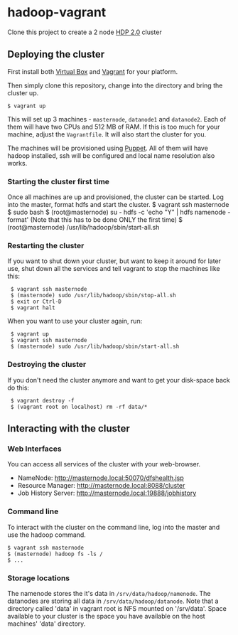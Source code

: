 hadoop-vagrant
==============

Clone this project to create a 2 node [HDP 2.0](http://hortonworks.com/hdp/) cluster

## Deploying the cluster

First install both [Virtual Box](http://virtualbox.org) and [Vagrant](http://vagrantup.com/) for your platform.

Then simply clone this repository, change into the directory and bring the cluster up.

    $ vagrant up

This will set up 3 machines - `masternode`, `datanode1` and `datanode2`. Each of them will have two CPUs and 512 MB of RAM. If this is too much for your machine, adjust the `Vagrantfile`. It will also start the cluster for you.

The machines will be provisioned using [Puppet](http://puppetlabs.com/). All of them will have hadoop installed, ssh will be configured and local name resolution also works.

### Starting the cluster first time

Once all machines are up and provisioned, the cluster can be started. Log into the master, format hdfs and start the cluster.
 $ vagrant ssh masternode
 $ sudo bash
 $ (root@masternode) su - hdfs -c 'echo "Y" | hdfs namenode -format' (Note that this has to be done ONLY the first time)
 $ (root@masternode) /usr/lib/hadoop/sbin/start-all.sh

### Restarting the cluster

If you want to shut down your cluster, but want to keep it around for later use, shut down all the services and tell
vagrant to stop the machines like this:

     $ vagrant ssh masternode
     $ (masternode) sudo /usr/lib/hadoop/sbin/stop-all.sh
     $ exit or Ctrl-D
     $ vagrant halt

When you want to use your cluster again, run:

     $ vagrant up
     $ vagrant ssh masternode
     $ (masternode) sudo /usr/lib/hadoop/sbin/start-all.sh
     

### Destroying the cluster

If you don't need the cluster anymore and want to get your disk-space back do this:

     $ vagrant destroy -f
     $ (vagrant root on localhost) rm -rf data/*

## Interacting with the cluster

### Web Interfaces

You can access all services of the cluster with your web-browser.

* NameNode: http://masternode.local:50070/dfshealth.jsp
* Resource Manager: http://masternode.local:8088/cluster
* Job History Server: http://masternode.local:19888/jobhistory

### Command line

To interact with the cluster on the command line, log into the master and use the hadoop command.

    $ vagrant ssh masternode
    $ (masternode) hadoop fs -ls /
    $ ...

### Storage locations

The namenode stores the it's data in `/srv/data/hadoop/namenode`. The datanodes  are storing all data in
`/srv/data/hadoop/datanode`. Note that a directory called 'data' in vagrant root is NFS mounted on '/srv/data'.
Space available to your cluster is the space you have available on the host machines' 'data' directory.

